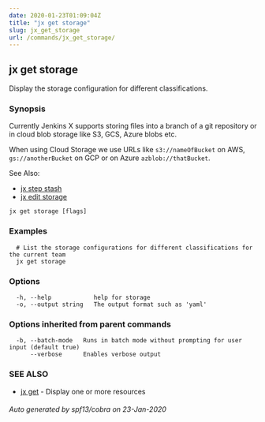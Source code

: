```yaml
---
date: 2020-01-23T01:09:04Z
title: "jx get storage"
slug: jx_get_storage
url: /commands/jx_get_storage/
---
```

## jx get storage

Display the storage configuration for different classifications.

### Synopsis
  
Currently Jenkins X supports storing files into a branch of a git repository or in cloud blob storage like S3, GCS, Azure blobs etc. 

When using Cloud Storage we use URLs like `s3://nameOfBucket` on AWS, `gs://anotherBucket` on GCP or on Azure `azblob://thatBucket`.

See Also: 

  * [jx step stash](https://jenkins-x.io/commands/jx_step_stash)
  * [jx edit storage](https://jenkins-x.io/commands/jx_edit_storage)

```
jx get storage [flags]
```

### Examples

```
  # List the storage configurations for different classifications for the current team
  jx get storage
```

### Options

```
  -h, --help            help for storage
  -o, --output string   The output format such as 'yaml'
```

### Options inherited from parent commands

```
  -b, --batch-mode   Runs in batch mode without prompting for user input (default true)
      --verbose      Enables verbose output
```

### SEE ALSO

* [jx get](/commands/jx_get/)	 - Display one or more resources

###### Auto generated by spf13/cobra on 23-Jan-2020
